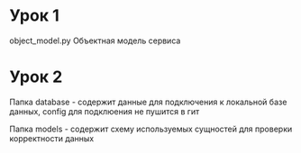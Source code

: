 # Урок 1
object_model.py Объектная модель сервиса

# Урок 2
Папка database - содержит данные для подключения к локальной базе данных, config для подклюения не пушится в гит

Папка models - содержит схему используемых сущностей для проверки корректности данных


